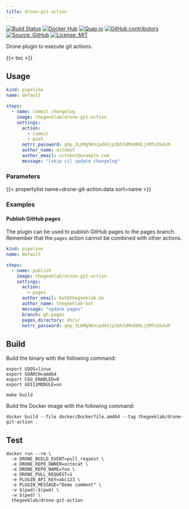 ```yaml
---
title: drone-git-action
---
```


[![Build Status](https://img.shields.io/drone/build/thegeeklab/drone-git-action?logo=drone&server=https%3A%2F%2Fdrone.thegeeklab.de)](https://drone.thegeeklab.de/thegeeklab/drone-git-action)
[![Docker Hub](https://img.shields.io/badge/dockerhub-latest-blue.svg?logo=docker&logoColor=white)](https://hub.docker.com/r/thegeeklab/drone-git-action)
[![Quay.io](https://img.shields.io/badge/quay-latest-blue.svg?logo=docker&logoColor=white)](https://quay.io/repository/thegeeklab/drone-git-action)
[![GitHub contributors](https://img.shields.io/github/contributors/thegeeklab/drone-git-action)](https://github.com/thegeeklab/drone-git-action/graphs/contributors)
[![Source: GitHub](https://img.shields.io/badge/source-github-blue.svg?logo=github&logoColor=white)](https://github.com/thegeeklab/drone-git-action)
[![License: MIT](https://img.shields.io/github/license/thegeeklab/drone-git-action)](https://github.com/thegeeklab/drone-git-action/blob/main/LICENSE)

Drone plugin to execute git actions.

<!-- prettier-ignore-start -->
<!-- spellchecker-disable -->
{{< toc >}}
<!-- spellchecker-enable -->
<!-- prettier-ignore-end -->

## Usage

```YAML
kind: pipeline
name: default

steps:
  - name: commit changelog
    image: thegeeklab/drone-git-action
    settings:
      action:
        - commit
        - push
      netrc_password: ghp_3LbMg9Kncpdkhjp3bh3dMnKNXLjVMTsXk4sM
      author_name: octobot
      author_email: octobot@example.com
      message: "[skip ci] update changelog"
```

### Parameters

<!-- prettier-ignore-start -->
<!-- spellchecker-disable -->
{{< propertylist name=drone-git-action.data sort=name >}}
<!-- spellchecker-enable -->
<!-- prettier-ignore-end -->

### Examples

#### Publish GitHub pages

The plugin can be used to publish GitHub pages to the pages branch. Remember that the `pages` action cannot be combined with other actions.

```YAML
kind: pipeline
name: default

steps:
  - name: publish
    image: thegeeklab/drone-git-action
    settings:
      action:
        - pages
      author_email: bot@thegeeklab.de
      author_name: thegeeklab-bot
      message: "update pages"
      branch: gh-pages
      pages_directory: docs/
      netrc_password: ghp_3LbMg9Kncpdkhjp3bh3dMnKNXLjVMTsXk4sM
```

## Build

Build the binary with the following command:

```Shell
export GOOS=linux
export GOARCH=amd64
export CGO_ENABLED=0
export GO111MODULE=on

make build
```

Build the Docker image with the following command:

```Shell
docker build --file docker/Dockerfile.amd64 --tag thegeeklab/drone-git-action .
```

## Test

```Shell
docker run --rm \
  -e DRONE_BUILD_EVENT=pull_request \
  -e DRONE_REPO_OWNER=octocat \
  -e DRONE_REPO_NAME=foo \
  -e DRONE_PULL_REQUEST=1
  -e PLUGIN_API_KEY=abc123 \
  -e PLUGIN_MESSAGE="Demo comment" \
  -v $(pwd):$(pwd) \
  -w $(pwd) \
  thegeeklab/drone-git-action
```
